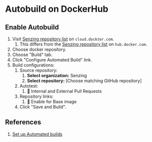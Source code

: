 # Autobuild on DockerHub

## Enable Autobuild

1. Visit [Senzing repository list](https://cloud.docker.com/u/senzing/repository/list) on `cloud.dockter.com`.
    1. This differs from the [Senzing repository list](https://hub.docker.com/u/senzing) on `hub.docker.com`.
1. Choose docker repository.
1. Choose "Build" tab.
1. Click "Configure Automated Build" link.
1. Build configurations:
    1. Source repository:
        1. **Select organization:** Senzing
        1. **Select repository:** [Choose matching GitHub repository]
    1. Autotest:
        1. :radio_button: Internal and External Pull Requests
    1. Repository links:
        1. :radio_button: Enable for Base image
    1. Click "Save and Build".

## References

1. [Set up Automated builds](https://docs.docker.com/docker-hub/builds/)
